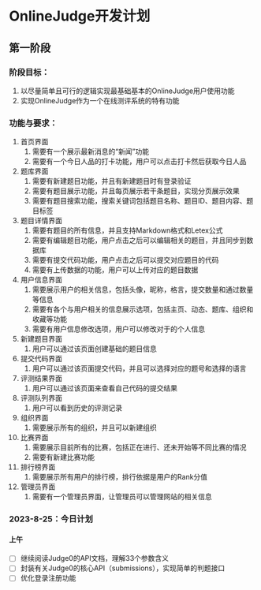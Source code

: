 # OnlineJudge开发计划

## 第一阶段

### 阶段目标：

1. 以尽量简单且可行的逻辑实现最基础基本的OnlineJudge用户使用功能
2. 实现OnlineJudge作为一个在线测评系统的特有功能

### 功能与要求：

1. 首页界面
   1. 需要有一个展示最新消息的“新闻”功能
   2. 需要有一个今日人品的打卡功能，用户可以点击打卡然后获取今日人品
2. 题库界面
   1. 需要有新建题目功能，并且有新建题目时有登录验证
   2. 需要有题目展示功能，并且每页展示若干条题目，实现分页展示效果
   3. 需要有题目搜索功能，搜索关键词包括题目名称、题目ID、题目内容、题目标签
3. 题目详情界面
   1. 需要有题目的所有信息，并且支持Markdown格式和Letex公式
   2. 需要有编辑题目功能，用户点击之后可以编辑相关的题目，并且同步到数据库
   3. 需要有提交代码功能，用户点击之后可以提交对应题目的代码
   4. 需要有上传数据的功能，用户可以上传对应的题目数据
4. 用户信息界面
   1. 需要展示用户的相关信息，包括头像，昵称，格言，提交数量和通过数量等信息
   2. 需要有各个与用户相关的信息展示选项，包括主页、动态、题库、组织和收藏等功能
   3. 需要有用户信息修改选项，用户可以修改对于的个人信息
5. 新建题目界面
   1. 用户可以通过该页面创建基础的题目信息
6. 提交代码界面
   1. 用户可以通过该页面提交代码，并且可以选择对应的题号和选择的语言
7. 评测结果界面
   1. 用户可以通过该页面来查看自己代码的提交结果
8. 评测队列界面
   1. 用户可以看到历史的评测记录
9. 组织界面
   1. 需要展示所有的组织，并且可以新建组织
10. 比赛界面
    1. 需要展示目前所有的比赛，包括正在进行、还未开始等不同比赛的情况
    2. 需要有新建比赛功能
11. 排行榜界面
    1. 需要展示所有用户的排行榜，排行依据是用户的Rank分值
12. 管理员界面
    1. 需要有一个管理员界面，让管理员可以管理网站的相关信息

### 2023-8-25：今日计划

#### 上午

- [ ] 继续阅读Judge0的API文档，理解33个参数含义
- [ ] 封装有关Judge0的核心API（submissions），实现简单的判题接口
- [ ] 优化登录注册功能

